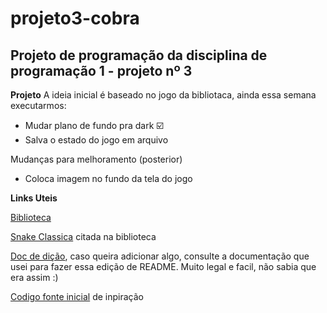 # projeto3-cobra
## Projeto de programação da disciplina de programação 1 - projeto nº 3


**Projeto**
A ideia inicial é baseado no jogo da bibliotaca, ainda essa semana executarmos:

- Mudar plano de fundo pra dark ☑️
- Salva o estado do jogo em arquivo 

Mudanças para melhoramento (posterior)
- Coloca imagem no fundo da tela do jogo


**Links Uteis**

[Biblioteca](https://www.raylib.com/games.html)

[Snake Classica](https://www.raylib.com/games/classics/loader.html?name=classic_snake) citada na biblioteca

[Doc de dição](https://docs.github.com/pt/get-started/writing-on-github/getting-started-with-writing-and-formatting-on-github/basic-writing-and-formatting-syntax), caso queira adicionar algo, consulte a documentação que usei para fazer essa edição de README. Muito legal e facil, não sabia que era assim :)

[Codigo fonte inicial](https://github.com/raysan5/raylib-games/blob/master/classics/src/snake.c)  de inpiração 
